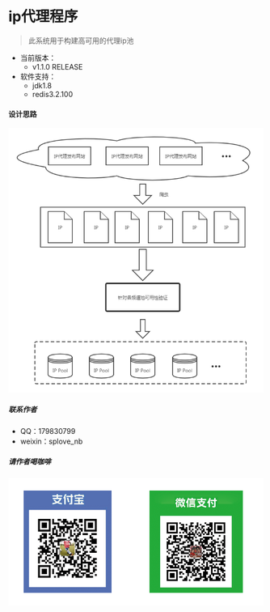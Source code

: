# ip代理程序
> 此系统用于构建高可用的代理ip池

* 当前版本： 
    * v1.1.0 RELEASE
* 软件支持： 
    * jdk1.8
    * redis3.2.100
    
#### 设计思路

![设计思路](image/design.png)
    
##### 联系作者
- QQ：179830799
- weixin：splove_nb

##### 请作者喝咖啡
![喝咖啡](image/sponsor.png)
